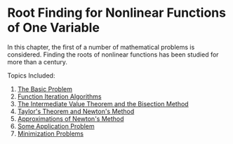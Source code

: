 # Root Finding for Nonlinear Functions of One Variable

In this chapter, the first of a number of mathematical problems is considered. Finding the roots of nonlinear functions has been
studied for more than a century. 

Topics Included:

1. [The Basic Problem](https://jvkoebbe.github.io/math4610/chapter03/theProblem)
2. [Function Iteration Algorithms](https://jvkoebbe.github.io/math4610/chapter03/functionIteration)
3. [The Intermediate Value Theorem and the Bisection Method](https://jvkoebbe.github.io/math4610/chapter03/bisection)
4. [Taylor's Theorem and Newton's Method](https://jvkoebbe.github.io/math4610/chapter03/newtonMethod)
5. [Approximations of Newton's Method](https://jvkoebbe.github.io/math4610/chapter03/approximationOfNewtonMethod)
6. [Some Application Problem](https://jvkoebbe.github.io/math4610/chapter03/exampleProblems)
7. [Minimization Problems](https://jvkoebbe.github.io/math4610/chapter03/minimizationProblems)
